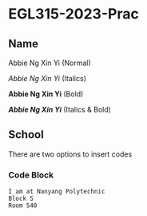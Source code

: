 # EGL315-2023-Prac

## Name
Abbie Ng Xin Yi (Normal)

*Abbie Ng Xin Yi* (Italics)

**Abbie Ng Xin Yi** (Bold)

***Abbie Ng Xin Yi*** (Italics & Bold)

## School
There are two options to insert codes

### Code Block
```
I am at Nanyang Polytechnic
Block S
Room 540
```

